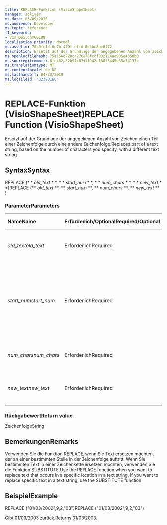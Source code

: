 ```yaml
---
title: REPLACE-Funktion (VisioShapeSheet)
manager: soliver
ms.date: 03/09/2015
ms.audience: Developer
ms.topic: reference
f1_keywords:
- Vis_DSS.chm60108
localization_priority: Normal
ms.assetid: 70c9fc1d-6e7b-479f-effd-0d4bc8ae0f72
description: Ersetzt auf der Grundlage der angegebenen Anzahl von Zeichen einen Teil einer Zeichenfolge durch eine andere Zeichenfolge.
ms.openlocfilehash: 75a156d720ca276e75fccf932124ae905e4350b0
ms.sourcegitcommit: 8fe462c32b91c87911942c188f3445e85a54137c
ms.translationtype: MT
ms.contentlocale: de-DE
ms.lasthandoff: 04/23/2019
ms.locfileid: "32320160"
---
```

# <a name="replace-function-visioshapesheet"></a><span data-ttu-id="d9758-103">REPLACE-Funktion (VisioShapeSheet)</span><span class="sxs-lookup"><span data-stu-id="d9758-103">REPLACE Function (VisioShapeSheet)</span></span>

<span data-ttu-id="d9758-104">Ersetzt auf der Grundlage der angegebenen Anzahl von Zeichen einen Teil einer Zeichenfolge durch eine andere Zeichenfolge.</span><span class="sxs-lookup"><span data-stu-id="d9758-104">Replaces part of a text string, based on the number of characters you specify, with a different text string.</span></span>
  
## <a name="syntax"></a><span data-ttu-id="d9758-105">Syntax</span><span class="sxs-lookup"><span data-stu-id="d9758-105">Syntax</span></span>

<span data-ttu-id="d9758-106">REPLACE (\* \* *old_text* \* \*, \* \* *start_num* \* \*, \* \* *num_chars* \* \*, \* \* *new_text* \* \*)</span><span class="sxs-lookup"><span data-stu-id="d9758-106">REPLACE (\*\* *old_text* \*\*, \*\* *start_num* \*\*, \*\* *num_chars* \*\*, \*\* *new_text* \*\* )</span></span> 
  
### <a name="parameters"></a><span data-ttu-id="d9758-107">Parameter</span><span class="sxs-lookup"><span data-stu-id="d9758-107">Parameters</span></span>

|<span data-ttu-id="d9758-108">**Name**</span><span class="sxs-lookup"><span data-stu-id="d9758-108">**Name**</span></span>|<span data-ttu-id="d9758-109">**Erforderlich/Optional**</span><span class="sxs-lookup"><span data-stu-id="d9758-109">**Required/Optional**</span></span>|<span data-ttu-id="d9758-110">**Datentyp**</span><span class="sxs-lookup"><span data-stu-id="d9758-110">**Data Type**</span></span>|<span data-ttu-id="d9758-111">**Beschreibung**</span><span class="sxs-lookup"><span data-stu-id="d9758-111">**Description**</span></span>|
|:-----|:-----|:-----|:-----|
| <span data-ttu-id="d9758-112">_old_text_</span><span class="sxs-lookup"><span data-stu-id="d9758-112">_old_text_</span></span> <br/> |<span data-ttu-id="d9758-113">Erforderlich</span><span class="sxs-lookup"><span data-stu-id="d9758-113">Required</span></span>  <br/> |<span data-ttu-id="d9758-114">**String**</span><span class="sxs-lookup"><span data-stu-id="d9758-114">**String**</span></span> <br/> |<span data-ttu-id="d9758-115">Der Text, in dem einige Zeichen ersetzt werden sollen.</span><span class="sxs-lookup"><span data-stu-id="d9758-115">The text in which you want to replace some characters.</span></span>  <br/> |
| <span data-ttu-id="d9758-116">_start_num_</span><span class="sxs-lookup"><span data-stu-id="d9758-116">_start_num_</span></span> <br/> |<span data-ttu-id="d9758-117">Erforderlich</span><span class="sxs-lookup"><span data-stu-id="d9758-117">Required</span></span>  <br/> |<span data-ttu-id="d9758-118">**Number**</span><span class="sxs-lookup"><span data-stu-id="d9758-118">**Number**</span></span> <br/> |<span data-ttu-id="d9758-119">Die Position des Zeichens in _old_text_ , das Sie durch _new_text_ersetzen möchten.</span><span class="sxs-lookup"><span data-stu-id="d9758-119">The position of the character in  _old_text_ that you want to replace with  _new_text_.</span></span> <span data-ttu-id="d9758-120">Das erste Zeichen in der Zeichenfolge ist Position 1.</span><span class="sxs-lookup"><span data-stu-id="d9758-120">The first character in the string is position 1.</span></span>  <br/> |
| <span data-ttu-id="d9758-121">_num_chars_</span><span class="sxs-lookup"><span data-stu-id="d9758-121">_num_chars_</span></span> <br/> |<span data-ttu-id="d9758-122">Erforderlich</span><span class="sxs-lookup"><span data-stu-id="d9758-122">Required</span></span>  <br/> |<span data-ttu-id="d9758-123">**Number**</span><span class="sxs-lookup"><span data-stu-id="d9758-123">**Number**</span></span> <br/> |<span data-ttu-id="d9758-124">Die Anzahl der Zeichen in _old_text_ , die Sie ersetzen möchten.</span><span class="sxs-lookup"><span data-stu-id="d9758-124">The number of characters in  _old_text_ that you want to replace</span></span>  <br/> |
| <span data-ttu-id="d9758-125">_new_text_</span><span class="sxs-lookup"><span data-stu-id="d9758-125">_new_text_</span></span> <br/> |<span data-ttu-id="d9758-126">Erforderlich</span><span class="sxs-lookup"><span data-stu-id="d9758-126">Required</span></span>  <br/> |<span data-ttu-id="d9758-127">**String**</span><span class="sxs-lookup"><span data-stu-id="d9758-127">**String**</span></span> <br/> |<span data-ttu-id="d9758-128">Der Text, der Zeichen in _old_text_ersetzen wird.</span><span class="sxs-lookup"><span data-stu-id="d9758-128">The text that will replace characters in  _old_text_.</span></span>  <br/> |
   
### <a name="return-value"></a><span data-ttu-id="d9758-129">Rückgabewert</span><span class="sxs-lookup"><span data-stu-id="d9758-129">Return value</span></span>

<span data-ttu-id="d9758-130">Zeichenfolge</span><span class="sxs-lookup"><span data-stu-id="d9758-130">String</span></span>
  
## <a name="remarks"></a><span data-ttu-id="d9758-131">Bemerkungen</span><span class="sxs-lookup"><span data-stu-id="d9758-131">Remarks</span></span>

<span data-ttu-id="d9758-p102">Verwenden Sie die Funktion REPLACE, wenn Sie Text ersetzen möchten, der an einer bestimmten Stelle in der Zeichenfolge auftritt. Wenn Sie bestimmten Text in einer Zeichenkette ersetzen möchten, verwenden Sie die Funktion SUBSTITUTE.</span><span class="sxs-lookup"><span data-stu-id="d9758-p102">Use the REPLACE function when you want to replace text that occurs in a specific location in a text string. If you want to replace specific text in a text string, use the SUBSTITUTE function.</span></span>
  
## <a name="example"></a><span data-ttu-id="d9758-134">Beispiel</span><span class="sxs-lookup"><span data-stu-id="d9758-134">Example</span></span>

<span data-ttu-id="d9758-135">REPLACE ("01/03/2002",9,2,"03")</span><span class="sxs-lookup"><span data-stu-id="d9758-135">REPLACE ("01/03/2002",9,2,"03")</span></span> 
  
<span data-ttu-id="d9758-136">Gibt 01/03/2003 zurück.</span><span class="sxs-lookup"><span data-stu-id="d9758-136">Returns 01/03/2003.</span></span> 
  

